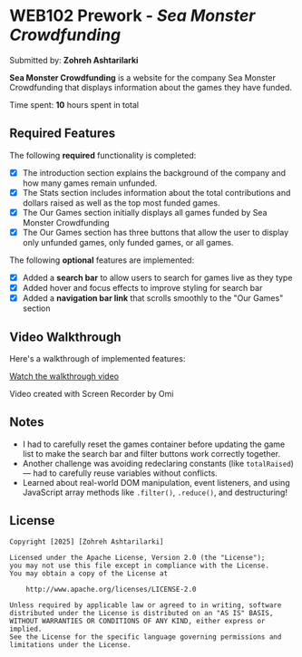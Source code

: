 # WEB102 Prework - *Sea Monster Crowdfunding*

Submitted by: **Zohreh Ashtarilarki**

**Sea Monster Crowdfunding** is a website for the company Sea Monster Crowdfunding that displays information about the games they have funded.

Time spent: **10** hours spent in total

## Required Features

The following **required** functionality is completed:

* [x] The introduction section explains the background of the company and how many games remain unfunded.
* [x] The Stats section includes information about the total contributions and dollars raised as well as the top most funded games.
* [x] The Our Games section initially displays all games funded by Sea Monster Crowdfunding
* [x] The Our Games section has three buttons that allow the user to display only unfunded games, only funded games, or all games.

The following **optional** features are implemented:

* [x] Added a **search bar** to allow users to search for games live as they type
* [x] Added hover and focus effects to improve styling for search bar
* [x] Added a **navigation bar link** that scrolls smoothly to the "Our Games" section

## Video Walkthrough

Here's a walkthrough of implemented features:

[Watch the walkthrough video](walkthrough.mp4)


Video created with Screen Recorder by Omi

## Notes

- I had to carefully reset the games container before updating the game list to make the search bar and filter buttons work correctly together.
- Another challenge was avoiding redeclaring constants (like `totalRaised`) — had to carefully reuse variables without conflicts.
- Learned about real-world DOM manipulation, event listeners, and using JavaScript array methods like `.filter()`, `.reduce()`, and destructuring!

## License

    Copyright [2025] [Zohreh Ashtarilarki]

    Licensed under the Apache License, Version 2.0 (the "License");
    you may not use this file except in compliance with the License.
    You may obtain a copy of the License at

        http://www.apache.org/licenses/LICENSE-2.0

    Unless required by applicable law or agreed to in writing, software
    distributed under the License is distributed on an "AS IS" BASIS,
    WITHOUT WARRANTIES OR CONDITIONS OF ANY KIND, either express or implied.
    See the License for the specific language governing permissions and
    limitations under the License.
